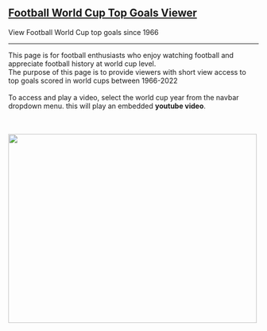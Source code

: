 ## <a href="https://georges034302.github.io/worldcup-top-goals-viewer/">Football World Cup Top Goals Viewer</a>
View Football World Cup top goals since 1966

---

This page is for football enthusiasts who enjoy watching football and appreciate football history at world cup level.
<br>
The purpose of this page is to provide viewers with short view access to top goals scored in world cups between 1966-2022
<br><br>
To access and play a video, select the world cup year from the navbar dropdown menu. this will play an embedded **youtube video**.

<br><br>
[<img src="https://github.com/user-attachments/assets/66623e75-15ae-49d5-8f53-2afbfaf11c8f" width="500" height="380">](https://georges034302.github.io/worldcup-top-goals-viewer/)
